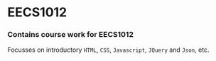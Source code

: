# EECS1012
<h3>Contains course work for EECS1012 </h3>

<p>Focusses on introductory <code>HTML</code>, <code>CSS</code>, <code>Javascript</code>, <code>JQuery</code> and <code>Json</code>, etc. 
